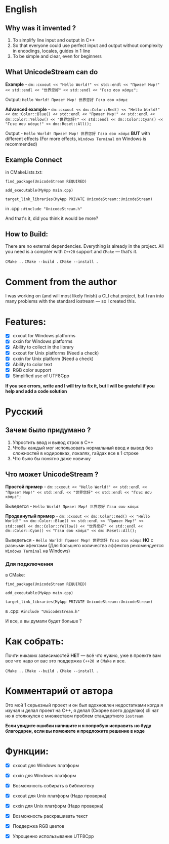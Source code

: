   # English 
  ## Why was it invented ?
  1. To simplify line input and output in C++
  2. So that everyone could use perfect input and output without complexity in encodings, locales, guides in 1 line
  3. To be simple and clear, even for beginners

  ## What UnicodeStream can do
  **Example** - ` dm::cxxout << "Hello World!" << std::endl << "Привет Мир!" << std::endl << "世界您好" << std::endl << "Γεια σου κόσμε"; `
  
  Output: ` Hello World! Привет Мир! 世界您好 Γεια σου κόσμε `

  **Advanced example** - `dm::cxxout << dm::Color::Red() << "Hello World!" << dm::Color::Blue() << std::endl << "Привет Мир!" << std::endl << dm::Color::Yellow() << "世界您好!" << std::endl << dm::Color::Cyan() << "Γεια σου κόσμε!" << dm::Reset::All();`

Output -  `Hello World! Привет Мир! 世界您好 Γεια σου κόσμε` 
**BUT** with different effects (For more effects, `Windows Terminal` on Windows is recommended)

  ## Example Connect 
  in CMakeLists.txt: 
  
   `find_package(UnicodeStream REQUIRED)` 
   
   `add_executable(MyApp main.cpp) `
   
   `target_link_libraries(MyApp PRIVATE UnicodeStream::UnicodeStream) `

  in .cpp :
  `#include "UnicodeStream.h"`
  
  And that's it, did you think it would be more?


  
  ## How to Build: 
  There are no external dependencies. Everything is already in the project.
  All you need is a compiler with `C++20` support and `CMake` — that’s it.

  `CMake ..` `CMake --build .` `CMake --install .`


  # Comment from the author
  I was working on (and will most likely finish) a CLI chat project, but I ran into many problems with the standard iostream — so I created this.

  # Features:
  - [x] cxxout for Windows platforms
  - [x] cxxin for Windows platforms 
  - [x] Ability to collect in the library 
  - [x] cxxout for Unix platforms (Need a check)
  - [x] cxxin for Unix platform (Need a check)
  - [x] Ability to color text
  - [x] RGB color support 
  - [x] Simplified use of UTF8Cpp
  
  **If you see errors, write and I will try to fix it, but I will be grateful if you help and add a code solution**

  # Русский
  ## Зачем было придумано ?
  1. Упростить ввод и вывод строк в C++ 
  2. Чтобы каждый мог использовать нормальный ввод и вывод без сложностей в кодировках, локалях, гайдах все в 1 строке
  3. Что было бы понятно даже новичку

  ## Что может UnicodeStream ?
  **Простой пример** - ` dm::cxxout << "Hello World!" << std::endl << "Привет Мир!" << std::endl << "世界您好" << std::endl << "Γεια σου κόσμε"; `

  Выведется - `Hello World!
  Привет Мир!
  世界您好
  Γεια σου κόσμε`

  **Продвинутый пример** - `dm::cxxout << dm::Color::Red() << "Hello World!" << dm::Color::Blue() << std::endl << "Привет Мир!" << std::endl << dm::Color::Yellow() << "世界您好" << std::endl << dm::Color::Cyan() << "Γεια σου κόσμε" << dm::Reset::All();`
  
  Выведеться - `Hello World!
  Привет Мир!
  世界您好
  Γεια σου κόσμε` **НО** с разными эфектами (Для большего количества эффектов рекомендуется `Windows Terminal` на Windows)

 ### Для подключения
  в CMake:
  
   `find_package(UnicodeStream REQUIRED)` 
   
   `add_executable(MyApp main.cpp) `
   
   `target_link_libraries(MyApp PRIVATE UnicodeStream::UnicodeStream) `
  
  в .cpp: `#include "UnicodeStream.h"`
  
  И все, а вы думали будет больше ?

  # Как собрать:
  Почти никаких зависимостей **НЕТ** — всё что нужно, уже в проекте вам все что надо от вас это поддержка `C++20 `и `CMake` и все.

  `CMake ..` `CMake --build .` `CMake --install .`
  
  # Комментарий от автора
  Это мой 1 серьезный проект и он был вдохновлен недостатками когда я изучал и делал проект на C++, я делал (Скорее всего доделаю) cli чат но я столкнулся с множеством проблем стандартного ` iostream ` 

  **Если увидите ошибки напишите и я попробую исправить но буду благодарен, если вы поможете и предложите решение в коде**

  # Функции:
  - [x] cxxout для Windows платформ
  - [x] cxxin для Windows платформ 
  - [x] Возможность собирать в библиотеку 
  - [x] cxxout для Unix платформ (Надо проверка)
  - [x] cxxin для Unix платформ (Надо проверка)
  - [x] Возможность раскрашивать текст 
  - [x] Поддержка RGB цветов 
  - [x] Упрощенно использывание UTF8Cpp 
  